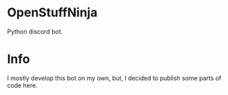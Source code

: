 # OpenStuffNinja
Python discord bot. 
# Info
I mostly develop this bot on my own, but, I decided to publish some parts of code here.
